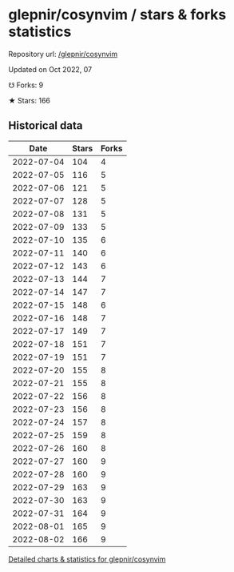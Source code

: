 # glepnir/cosynvim / stars & forks statistics

Repository url: [/glepnir/cosynvim](https://github.com/glepnir/cosynvim)

Updated on Oct 2022, 07

☋ Forks: 9

★ Stars: 166

## Historical data
| Date | Stars | Forks |
|------|-------|-------|
| 2022-07-04 | 104 | 4 | 
| 2022-07-05 | 116 | 5 | 
| 2022-07-06 | 121 | 5 | 
| 2022-07-07 | 128 | 5 | 
| 2022-07-08 | 131 | 5 | 
| 2022-07-09 | 133 | 5 | 
| 2022-07-10 | 135 | 6 | 
| 2022-07-11 | 140 | 6 | 
| 2022-07-12 | 143 | 6 | 
| 2022-07-13 | 144 | 7 | 
| 2022-07-14 | 147 | 7 | 
| 2022-07-15 | 148 | 6 | 
| 2022-07-16 | 148 | 7 | 
| 2022-07-17 | 149 | 7 | 
| 2022-07-18 | 151 | 7 | 
| 2022-07-19 | 151 | 7 | 
| 2022-07-20 | 155 | 8 | 
| 2022-07-21 | 155 | 8 | 
| 2022-07-22 | 156 | 8 | 
| 2022-07-23 | 156 | 8 | 
| 2022-07-24 | 157 | 8 | 
| 2022-07-25 | 159 | 8 | 
| 2022-07-26 | 160 | 8 | 
| 2022-07-27 | 160 | 9 | 
| 2022-07-28 | 160 | 9 | 
| 2022-07-29 | 163 | 9 | 
| 2022-07-30 | 163 | 9 | 
| 2022-07-31 | 164 | 9 | 
| 2022-08-01 | 165 | 9 | 
| 2022-08-02 | 166 | 9 | 


[Detailed charts & statistics for glepnir/cosynvim](https://reviewgithub.com/rep/glepnir/cosynvim)
